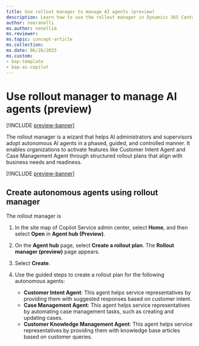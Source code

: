 ```yaml
---
title: Use rollout manager to manage AI agents (preview)
description: Learn how to use the rollout manager in Dynamics 365 Contact Center to manage the deployment of AI agents.
author: neeranelli
ms.author: nenellim
ms.reviewer: 
ms.topic: concept-article
ms.collection: 
ms.date: 06/26/2025
ms.custom: 
- bap-template
- bap-ai-copilot
---
```


# Use rollout manager to manage AI agents (preview)

[!INCLUDE [preview-banner](~/../shared-content/shared/preview-includes/preview-banner.md)]

The rollout manager is a wizard that helps AI administrators and supervisors adopt autonomous AI agents in a phased, guided, and controlled manner. It enables organizations to activate features like Customer Intent Agent and Case Management Agent through structured rollout plans that align with business needs and readiness.

[!INCLUDE [preview-banner](~/../shared-content/shared/preview-includes/preview-note-d365.md)]

## Create autonomous agents using rollout manager

The rollout manager is

1. In the site map of Copilot Service admin center, select **Home**, and then select **Open** in **Agent hub (Preview)**.

1. On the **Agent hub** page, select **Create a rollout plan**. The **Rollout manager (preview)** page appears.
1. Select **Create**.
1. Use the guided steps to create a rollout plan for the following autonomous agents:
   - **Customer Intent Agent**: This agent helps service representatives by providing them with suggested responses based on customer intent.
   - **Case Management Agent**: This agent helps service representatives by automating case management tasks, such as creating and updating cases.
   - **Customer Knowledge Management Agent**: This agent helps service representatives by providing them with knowledge base articles based on customer queries.
